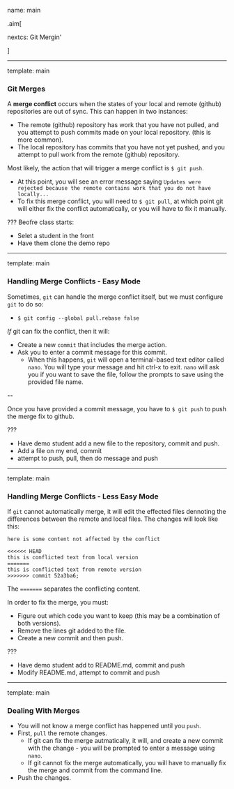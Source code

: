 name: main

.aim[<div>
nextcs: Git Mergin'
</div>]

---
template: main

### Git Merges
A __merge conflict__ occurs when the states of your local and remote (github) repositories are out of sync. This can happen in two instances:
- The remote (github) repository has work that you have not pulled, and you attempt to push commits made on your local repository. (this is more common).
- The local repository has commits that you have not yet pushed, and you attempt to pull work from the remote (github) repository.

Most likely, the action that will trigger a merge conflict is `$ git push`.
- At this point, you will see an error message saying `Updates were rejected because the remote contains work that you do not have locally...`
- To fix this merge conflict, you will need to `$ git pull`, at which point git will either fix the conflict automatically, or you will have to fix it manually.


???
Beofre class starts:
- Selet a student in the front
- Have them clone the demo repo

---
template: main

### Handling Merge Conflicts - Easy Mode
Sometimes, `git` can handle the merge conflict itself, but we must configure `git` to do so:
- `$ git config --global pull.rebase false`

_If_ git can fix the conflict, then it will:
- Create a new `commit` that includes the merge action.
- Ask you to enter a commit message for this commit.
  - When this happens, `git` will open a terminal-based text editor called `nano`. You will type your message and hit ctrl-x to exit. `nano` will ask you if you want to save the file, follow the prompts to save using the provided file name.

--

Once you have provided a commit message, you have to `$ git push` to push the merge fix to github.

???
- Have demo student add a new file to the repository, commit and push.
- Add a file on my end, commit
- attempt to push, pull, then do message and push

---
template: main

### Handling Merge Conflicts - Less Easy Mode
If `git` cannot automatically merge, it will edit the effected files dennoting the differences between the remote and local files. The changes will look like this:

```
here is some content not affected by the conflict

<<<<<< HEAD
this is conflicted text from local version
=======
this is conflicted text from remote version
>>>>>>> commit 52a3ba6;
```

The `=======` separates the conflicting content.

In order to fix the merge, you must:
- Figure out which code you want to keep (this may be a combination of both versions).
- Remove the lines git added to the file.
- Create a new commit and then push.

???
- Have demo student add to README.md, commit and push
- Modify README.md, attempt to commit and push

---
template: main

### Dealing With Merges
- You will not know a merge conflict has happened until you `push`.
- First, `pull` the remote changes.
  - If git can fix the merge autmatically, it will, and create a new commit with the change - you will be prompted to enter a message using `nano`.
  - If git cannot fix the merge automatically, you will have to manually fix the merge and commit from the command line.
- Push the changes.
